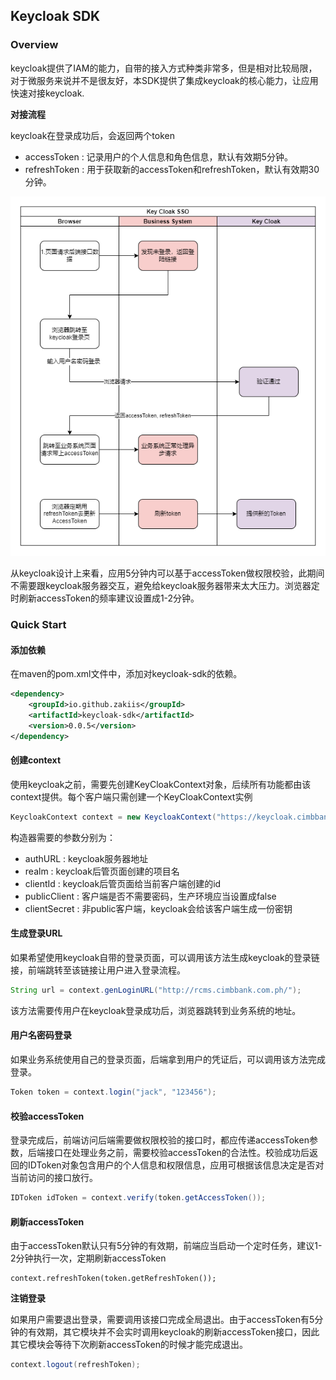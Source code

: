 ## Keycloak SDK

### Overview

keycloak提供了IAM的能力，自带的接入方式种类非常多，但是相对比较局限，对于微服务来说并不是很友好，本SDK提供了集成keycloak的核心能力，让应用快速对接keycloak.

**对接流程**

keycloak在登录成功后，会返回两个token

- accessToken : 记录用户的个人信息和角色信息，默认有效期5分钟。
- refreshToken : 用于获取新的accessToken和refreshToken，默认有效期30分钟。

![keycloak-integration](readme_files/keycloak-integration.drawio.png)

从keycloak设计上来看，应用5分钟内可以基于accessToken做权限校验，此期间不需要跟keycloak服务器交互，避免给keycloak服务器带来太大压力。浏览器定时刷新accessToken的频率建议设置成1-2分钟。

### Quick Start

#### 添加依赖

在maven的pom.xml文件中，添加对keycloak-sdk的依赖。

```xml
<dependency>
    <groupId>io.github.zakiis</groupId>
    <artifactId>keycloak-sdk</artifactId>
    <version>0.0.5</version>
</dependency>
```

#### 创建context

使用keycloak之前，需要先创建KeyCloakContext对象，后续所有功能都由该context提供。每个客户端只需创建一个KeyCloakContext实例

```java
KeycloakContext context = new KeycloakContext("https://keycloak.cimbbank.com.ph", "cimb", "rcms", false, "uiPRlBB7SgHCTvava4uba3fS5kEWCuC9");
```

构造器需要的参数分别为：

- authURL : keycloak服务器地址
- realm : keycloak后管页面创建的项目名
- clientId : keycloak后管页面给当前客户端创建的id
- publicClient : 客户端是否不需要密码，生产环境应当设置成false
- clientSecret : 非public客户端，keycloak会给该客户端生成一份密钥

#### 生成登录URL

如果希望使用keycloak自带的登录页面，可以调用该方法生成keycloak的登录链接，前端跳转至该链接让用户进入登录流程。

```java
String url = context.genLoginURL("http://rcms.cimbbank.com.ph/");
```

该方法需要传用户在keycloak登录成功后，浏览器跳转到业务系统的地址。

#### 用户名密码登录

如果业务系统使用自己的登录页面，后端拿到用户的凭证后，可以调用该方法完成登录。

```java
Token token = context.login("jack", "123456");
```

#### 校验accessToken

登录完成后，前端访问后端需要做权限校验的接口时，都应传递accessToken参数，后端接口在处理业务之前，需要校验accessToken的合法性。校验成功后返回的IDToken对象包含用户的个人信息和权限信息，应用可根据该信息决定是否对当前访问的接口放行。

```java
IDToken idToken = context.verify(token.getAccessToken());
```

#### 刷新accessToken

由于accessToken默认只有5分钟的有效期，前端应当启动一个定时任务，建议1-2分钟执行一次，定期刷新accessToken

```shell
context.refreshToken(token.getRefreshToken());
```

**注销登录**

如果用户需要退出登录，需要调用该接口完成全局退出。由于accessToken有5分钟的有效期，其它模块并不会实时调用keycloak的刷新accessToken接口，因此其它模块会等待下次刷新accessToken的时候才能完成退出。

```java
context.logout(refreshToken);
```

